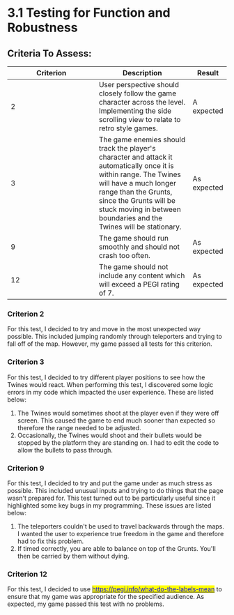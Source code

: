 # 3.1 Testing for Function and Robustness

## Criteria To Assess:

<table><thead><tr><th width="245.33333333333331">Criterion</th><th width="248">Description</th><th>Result</th></tr></thead><tbody><tr><td>2</td><td>User perspective should closely follow the game character across the level. Implementing the side scrolling view to relate to retro style games.</td><td>A expected</td></tr><tr><td>3</td><td>The game enemies should track the player's character and attack it automatically once it is within range. The Twines will have a much longer range than the Grunts, since the Grunts will be stuck moving in between boundaries and the Twines will be stationary.</td><td>As expected</td></tr><tr><td>9</td><td>The game should run smoothly and should not crash too often.</td><td>As expected</td></tr><tr><td>12</td><td>The game should not include any content which will exceed a PEGI rating of 7.</td><td>As expected</td></tr></tbody></table>

### Criterion 2

For this test, I decided to try and move in the most unexpected way possible. This included jumping randomly through teleporters and trying to fall off of the map. However, my game passed all tests for this criterion.

### Criterion 3

For this test, I decided to try different player positions to see how the Twines would react. When performing this test, I discovered some logic errors in my code which impacted the user experience. These are listed below:

1. The Twines would sometimes shoot at the player even if they were off screen. This caused the game to end much sooner than expected so therefore the range needed to be adjusted.
2. Occasionally, the Twines would shoot and their bullets would be stopped by the platform they are standing on. I had to edit the code to allow the bullets to pass through.

### Criterion 9

For this test, I decided to try and put the game under as much stress as possible. This included unusual inputs and trying to do things that the page wasn't prepared for. This test turned out to be particularly useful since it highlighted some key bugs in my programming. These issues are listed below:

1. The teleporters couldn't be used to travel backwards through the maps. I wanted the user to experience true freedom in the game and therefore had to fix this problem.
2. If timed correctly, you are able to balance on top of the Grunts. You'll then be carried by them without dying.

### Criterion 12

For this test, I decided to use [<mark style="color:blue;">https://pegi.info/what-do-the-labels-mean</mark>](https://pegi.info/what-do-the-labels-mean) to ensure that my game was appropriate for the specified audience. As expected, my game passed this test with no problems.
